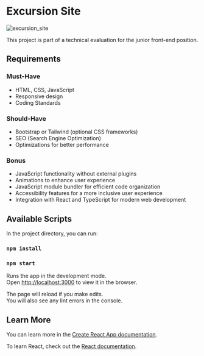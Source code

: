 # Excursion Site

![excursion_site](https://github.com/brunnogpcosta/front-end-developer-test/assets/49787374/399b2580-ed27-4214-bbe4-88d2c7358f55)


This project is part of a technical evaluation for the junior front-end position.

## Requirements

### Must-Have
- HTML, CSS, JavaScript
- Responsive design
- Coding Standards

### Should-Have
- Bootstrap or Tailwind (optional CSS frameworks)
- SEO (Search Engine Optimization)
- Optimizations for better performance

### Bonus
- JavaScript functionality without external plugins
- Animations to enhance user experience
- JavaScript module bundler for efficient code organization
- Accessibility features for a more inclusive user experience
- Integration with React and TypeScript for modern web development

## Available Scripts

In the project directory, you can run:

### `npm install`

### `npm start`

Runs the app in the development mode.\
Open [http://localhost:3000](http://localhost:3000) to view it in the browser.

The page will reload if you make edits.\
You will also see any lint errors in the console.

## Learn More

You can learn more in the [Create React App documentation](https://facebook.github.io/create-react-app/docs/getting-started).

To learn React, check out the [React documentation](https://reactjs.org/).

